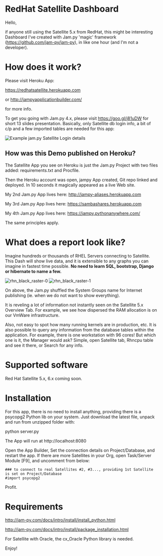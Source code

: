 # RedHat Satellite Dashboard

Hello,

if anyone still using the Satellite 5.x from RedHat, this might be interesting Dashboard I've created with Jam.py 'magic' framework (https://github.com/jam-py/jam-py), in like one hour (and I'm not a developer).

How does it work?
=================

Please visit Heroku App:

https://redhatsatellite.herokuapp.com

or 
http://jampyapplicationbuilder.com/

for more info.

To get you going with Jam.py 4.x, please visit https://goo.gl/j81uDW for short 13 slides presentation. Basically, only Satellite db login info, a bit of c/p and a few imported tables are needed for this app:

![Example jam.py Satellite Login details](https://user-images.githubusercontent.com/9026100/31700470-2f225d8a-b3fc-11e7-8085-285e51164a88.png  "Example jam.py Satellite Login details")

How was this Demo published on Heroku?
------------------------------------
The Satellite App you see on Heroku is just the Jam.py Project with two files added: requirements.txt and Procfile.

Then the Heroku account was open, jampy App created, Git repo linked and deployed. In 10 seconds it magically appeared as a live Web site. 

My 2nd Jam.py App lives here: http://jampy-aliases.herokuapp.com

My 3rd Jam.py App lives here: https://sambashares.herokuapp.com

My 4th Jam.py App lives here: https://jampy.pythonanywhere.com/

The same principles apply.


What does a report look like?
=============================

Imagine hundreds or thousands of RHEL Servers connecting to Satellite. This Dash will show live data, and it is extensible to any graphs you can imagine in fastest time possible. **No need to learn SQL, bootstrap, Django or hibernate to name a few.**


![rhn_black_raster-0](https://user-images.githubusercontent.com/9026100/35200887-76c7f3b2-ff50-11e7-8cd0-a536d1a971b7.png)
![rhn_black_raster-1](https://user-images.githubusercontent.com/9026100/35200888-7ae84ffa-ff50-11e7-9527-c1f1432954c2.png)

On above, the Jam.py shuffled the System Groups name for Internet publishing (ie. when we do not want to show everything).


It is reveling a lot of information not instantly seen on the Satellite 5.x Overview Tab. For example, we see how dispersed the RAM allocation is on our VmWare infrastructure.

Also, not easy to spot how many running kernels are in production, etc. It is also possible to query any information from the database tables within the application. For example, there is one workstation with 96 cores! But which one is it, the Manager would ask? Simple, open Satellite tab, Rhncpu table and see it there, or Search for any info.

Supported software
==================

Red Hat Satellite 5.x, 6.x coming soon.

Installation
============

For this app, there is no need to install anything, providing there is a psycopg2 Python lib on your system. 
Just download the latest file, unpack and run from unzipped folder with:

python server.py

The App will run at http://localhost:8080

Open the App Builder, Set the connection details on Project/Database, and restart the app. If there are more Satellites in your Org, open Task/Server Module [F9], and uncomment from below:
```
### to connect to real Satellites #2, #3..., providing 1st Satellite is set on Project/Database
#import psycopg2 
```
Profit.


Requirements
============

http://jam-py.com/docs/intro/install/install_python.html

http://jam-py.com/docs/intro/install/package_installation.html

For Satellite with Oracle, the cx_Oracle Python library is needed. 

Enjoy!

